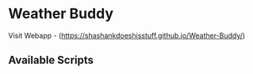 # Weather Buddy
Visit Webapp - (https://shashankdoeshisstuff.github.io/Weather-Buddy/)

## Available Scripts

